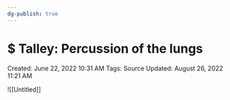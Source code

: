 ```yaml
---
dg-publish: true
---
```


# $ Talley: Percussion of the lungs

Created: June 22, 2022 10:31 AM
Tags: Source
Updated: August 26, 2022 11:21 AM

![[Untitled]]
